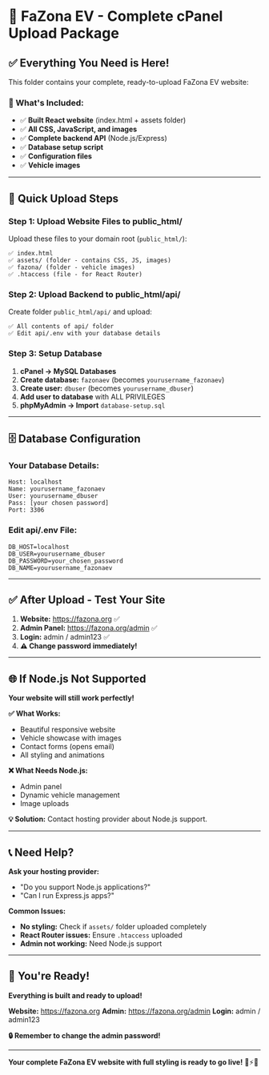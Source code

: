 # 🚀 **FaZona EV - Complete cPanel Upload Package**

## ✅ **Everything You Need is Here!**

This folder contains your complete, ready-to-upload FaZona EV website:

### **📁 What's Included:**
- ✅ **Built React website** (index.html + assets folder)
- ✅ **All CSS, JavaScript, and images** 
- ✅ **Complete backend API** (Node.js/Express)
- ✅ **Database setup script**
- ✅ **Configuration files**
- ✅ **Vehicle images**

---

## 🎯 **Quick Upload Steps**

### **Step 1: Upload Website Files to public_html/**
Upload these files to your domain root (`public_html/`):
```
✅ index.html
✅ assets/ (folder - contains CSS, JS, images)
✅ fazona/ (folder - vehicle images)
✅ .htaccess (file - for React Router)
```

### **Step 2: Upload Backend to public_html/api/**
Create folder `public_html/api/` and upload:
```
✅ All contents of api/ folder
✅ Edit api/.env with your database details
```

### **Step 3: Setup Database**
1. **cPanel → MySQL Databases**
2. **Create database:** `fazonaev` (becomes `yourusername_fazonaev`)
3. **Create user:** `dbuser` (becomes `yourusername_dbuser`)
4. **Add user to database** with ALL PRIVILEGES
5. **phpMyAdmin → Import** `database-setup.sql`

---

## 🗄️ **Database Configuration**

### **Your Database Details:**
```
Host: localhost
Name: yourusername_fazonaev
User: yourusername_dbuser
Pass: [your chosen password]
Port: 3306
```

### **Edit api/.env File:**
```env
DB_HOST=localhost
DB_USER=yourusername_dbuser
DB_PASSWORD=your_chosen_password
DB_NAME=yourusername_fazonaev
```

---

## ✅ **After Upload - Test Your Site**

1. **Website:** https://fazona.org ✅
2. **Admin Panel:** https://fazona.org/admin ✅
3. **Login:** admin / admin123 ✅
4. **⚠️ Change password immediately!**

---

## 🌐 **If Node.js Not Supported**

**Your website will still work perfectly!**

**✅ What Works:**
- Beautiful responsive website
- Vehicle showcase with images
- Contact forms (opens email)
- All styling and animations

**❌ What Needs Node.js:**
- Admin panel
- Dynamic vehicle management
- Image uploads

**💡 Solution:** Contact hosting provider about Node.js support.

---

## 📞 **Need Help?**

**Ask your hosting provider:**
- "Do you support Node.js applications?"
- "Can I run Express.js apps?"

**Common Issues:**
- **No styling:** Check if `assets/` folder uploaded completely
- **React Router issues:** Ensure `.htaccess` uploaded
- **Admin not working:** Need Node.js support

---

## 🎉 **You're Ready!**

**Everything is built and ready to upload!**

**Website:** https://fazona.org
**Admin:** https://fazona.org/admin
**Login:** admin / admin123

**🔒 Remember to change the admin password!**

---

**Your complete FaZona EV website with full styling is ready to go live!** 🚗⚡✨